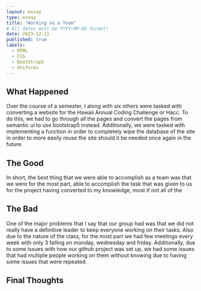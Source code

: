 ```yaml
---
layout: essay
type: essay
title: "Working as a Team"
# All dates must be YYYY-MM-DD format!
date: 2023-12-11
published: true
labels:
  - HTML
  - CSS
  - BootStrap5
  - Uniforms
---
```

## What Happened

Over the course of a semester, I along with six others were tasked with converting a website for the Hawaii Annual Coding Challenge or Hacc. To do this, we had to go through all the pages and
convert the pages from semantic ui to use bootstrap5 instead. Additionally, we were tasked with implementing a function in order to completely wipe the database of the site in order to more easily
reuse the site should it be needed once again in the future.

## The Good

In short, the best thing that we were able to accomplish as a team was that we were for the most part, able to accomplish the task that was given to us for the project having converted to my knowledge,
most if not all of the 

## The Bad

One of the major problems that I say that our group had was that we did not really have a definitive leader to keep everyone working on their tasks. Also due to the nature of the class, for the most
part we had few meetings every week with only 3 falling on monday, wednesday and friday. Additionally, due to some issues with how our github project was set up, we had some issues that had multiple
people working on them without knowing due to having some issues that were repeated. 

## Final Thoughts


